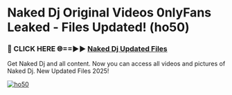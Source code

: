 # Naked Dj Original Videos 0nlyFans Leaked - Files Updated! (ho50)

<h3>🔴 CLICK HERE 🌐==►► <a href="https://tinyurl.com/yckcrads" rel="nofollow">Naked Dj Updated Files</a></h3>

Get Naked Dj and all content. Now you can access all videos and pictures of Naked Dj. New Updated Files 2025!

[![ho50](https://i.imgur.com/hpKpOFt.gif)](https://tinyurl.com/yckcrads)
